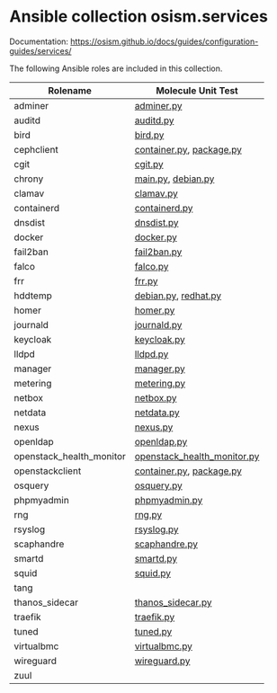 # Ansible collection osism.services

Documentation: https://osism.github.io/docs/guides/configuration-guides/services/

The following Ansible roles are included in this collection.

| Rolename                 | Molecule Unit Test                                                                                                                       |
|--------------------------|------------------------------------------------------------------------------------------------------------------------------------------|
| adminer                  | [adminer.py](molecule/delegated/tests/adminer.py)                                                                                        |
| auditd                   | [auditd.py](molecule/delegated/tests/auditd.py)                                                                                          |
| bird                     | [bird.py](molecule/delegated/tests/bird.py)                                                                                              |
| cephclient               | [container.py](molecule/delegated/tests/cephclient/container.py), [package.py](molecule/delegated/tests/cephclient/package.py)           |
| cgit                     | [cgit.py](molecule/delegated/tests/cgit.py)                                                                                              |
| chrony                   | [main.py](molecule/delegated/tests/chrony/main.py), [debian.py](molecule/delegated/tests/chrony/debian.py)                               |
| clamav                   | [clamav.py](molecule/delegated/tests/clamav.py)                                                                                          |
| containerd               | [containerd.py](molecule/delegated/tests/containerd.py)                                                                                  |
| dnsdist                  | [dnsdist.py](molecule/delegated/tests/dnsdist.py)                                                                                        |
| docker                   | [docker.py](molecule/delegated/tests/docker.py)                                                                                          |
| fail2ban                 | [fail2ban.py](molecule/delegated/tests/fail2ban.py)                                                                                      |
| falco                    | [falco.py](molecule/delegated/tests/falco.py)                                                                                            |
| frr                      | [frr.py](molecule/delegated/tests/frr.py)                                                                                                |
| hddtemp                  | [debian.py](molecule/delegated/tests/hddtemp/debian.py), [redhat.py](molecule/delegated/tests/hddtemp/redhat.py)                         |
| homer                    | [homer.py](molecule/delegated/tests/homer.py)                                                                                            |
| journald                 | [journald.py](molecule/delegated/tests/journald.py)                                                                                      |
| keycloak                 | [keycloak.py](molecule/delegated/tests/keycloak.py)                                                                                      |
| lldpd                    | [lldpd.py](molecule/delegated/tests/lldpd.py)                                                                                            |
| manager                  | [manager.py](molecule/delegated/tests/manager.py)                                                                                        |
| metering                 | [metering.py](molecule/delegated/tests/metering.py)                                                                                      |
| netbox                   | [netbox.py](molecule/delegated/tests/netbox.py)                                                                                          |
| netdata                  | [netdata.py](molecule/delegated/tests/netdata.py)                                                                                        |
| nexus                    | [nexus.py](molecule/delegated/tests/nexus.py)                                                                                            |
| openldap                 | [openldap.py](molecule/delegated/tests/openldap.py)                                                                                      |
| openstack_health_monitor | [openstack_health_monitor.py](molecule/delegated/tests/openstack_health_monitor.py)                                                      |
| openstackclient          | [container.py](molecule/delegated/tests/openstackclient/container.py), [package.py](molecule/delegated/tests/openstackclient/package.py) |
| osquery                  | [osquery.py](molecule/delegated/tests/osquery.py)                                                                                        |
| phpmyadmin               | [phpmyadmin.py](molecule/delegated/tests/phpmyadmin.py)                                                                                  |
| rng                      | [rng.py](molecule/delegated/tests/rng.py)                                                                                                |
| rsyslog                  | [rsyslog.py](molecule/delegated/tests/rsyslog.py)                                                                                        |
| scaphandre               | [scaphandre.py](molecule/delegated/tests/scaphandre.py)                                                                                  |
| smartd                   | [smartd.py](molecule/delegated/tests/smartd.py)                                                                                          |
| squid                    | [squid.py](molecule/delegated/tests/squid.py)                                                                                            |
| tang                     |                                                                                                                                          |
| thanos_sidecar           | [thanos_sidecar.py](molecule/delegated/tests/thanos_sidecar.py)                                                                          |
| traefik                  | [traefik.py](molecule/delegated/tests/traefik.py)                                                                                        |
| tuned                    | [tuned.py](molecule/delegated/tests/tuned.py)                                                                                            |
| virtualbmc               | [virtualbmc.py](molecule/delegated/tests/virtualbmc.py)                                                                                  |
| wireguard                | [wireguard.py](molecule/delegated/tests/wireguard.py)                                                                                    |
| zuul                     |                                                                                                                                          |
